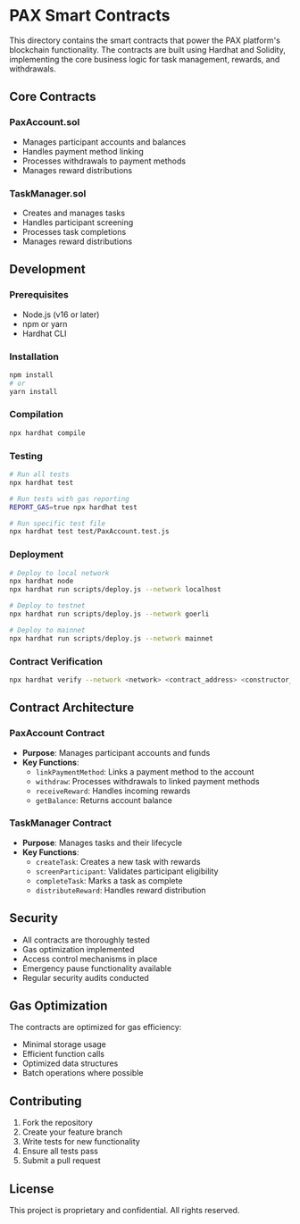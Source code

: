 # PAX Smart Contracts

This directory contains the smart contracts that power the PAX platform's blockchain functionality. The contracts are built using Hardhat and Solidity, implementing the core business logic for task management, rewards, and withdrawals.

## Core Contracts

### PaxAccount.sol
- Manages participant accounts and balances
- Handles payment method linking
- Processes withdrawals to payment methods
- Manages reward distributions

### TaskManager.sol
- Creates and manages tasks
- Handles participant screening
- Processes task completions
- Manages reward distributions

## Development

### Prerequisites
- Node.js (v16 or later)
- npm or yarn
- Hardhat CLI

### Installation
```bash
npm install
# or
yarn install
```

### Compilation
```bash
npx hardhat compile
```

### Testing
```bash
# Run all tests
npx hardhat test

# Run tests with gas reporting
REPORT_GAS=true npx hardhat test

# Run specific test file
npx hardhat test test/PaxAccount.test.js
```

### Deployment
```bash
# Deploy to local network
npx hardhat node
npx hardhat run scripts/deploy.js --network localhost

# Deploy to testnet
npx hardhat run scripts/deploy.js --network goerli

# Deploy to mainnet
npx hardhat run scripts/deploy.js --network mainnet
```

### Contract Verification
```bash
npx hardhat verify --network <network> <contract_address> <constructor_args>
```

## Contract Architecture

### PaxAccount Contract
- **Purpose**: Manages participant accounts and funds
- **Key Functions**:
  - `linkPaymentMethod`: Links a payment method to the account
  - `withdraw`: Processes withdrawals to linked payment methods
  - `receiveReward`: Handles incoming rewards
  - `getBalance`: Returns account balance

### TaskManager Contract
- **Purpose**: Manages tasks and their lifecycle
- **Key Functions**:
  - `createTask`: Creates a new task with rewards
  - `screenParticipant`: Validates participant eligibility
  - `completeTask`: Marks a task as complete
  - `distributeReward`: Handles reward distribution

## Security

- All contracts are thoroughly tested
- Gas optimization implemented
- Access control mechanisms in place
- Emergency pause functionality available
- Regular security audits conducted

## Gas Optimization

The contracts are optimized for gas efficiency:
- Minimal storage usage
- Efficient function calls
- Optimized data structures
- Batch operations where possible

## Contributing

1. Fork the repository
2. Create your feature branch
3. Write tests for new functionality
4. Ensure all tests pass
5. Submit a pull request

## License

This project is proprietary and confidential. All rights reserved.
